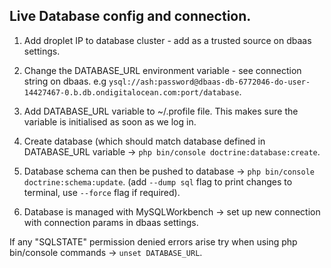 ## Live Database config and connection.
1) Add droplet IP to database cluster - add as a trusted source on dbaas settings.
   
2) Change the DATABASE_URL environment variable - see connection string on dbaas. e.g `ysql://ash:password@dbaas-db-6772046-do-user-14427467-0.b.db.ondigitalocean.com:port/database`.

3) Add DATABASE_URL variable to ~/.profile file. This makes sure the variable is initialised as soon as we log in.

4) Create database (which should match database defined in DATABASE_URL variable -> `php bin/console doctrine:database:create`.
   
5) Database schema can then be pushed to database -> `php bin/console doctrine:schema:update`. (add `--dump sql` flag to print changes to terminal, use `--force` flag if required).

6) Database is managed with MySQLWorkbench -> set up new connection with connection params in dbaas settings.

If any "SQLSTATE" permission denied errors arise try when using php bin/console commands -> `unset DATABASE_URL`. 
